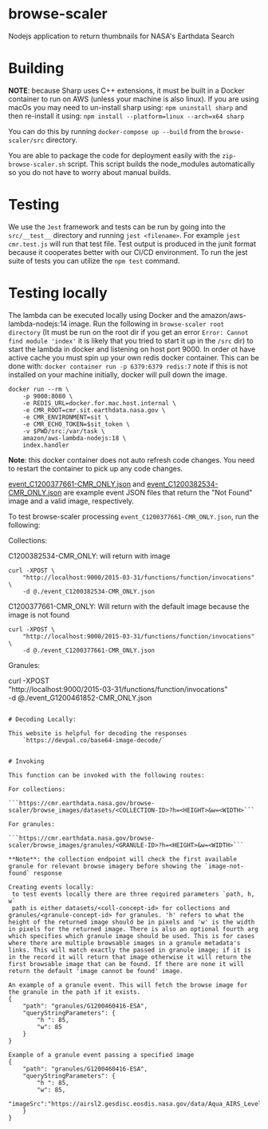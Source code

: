 # browse-scaler

Nodejs application to return thumbnails for NASA's Earthdata Search

# Building

**NOTE**: because Sharp uses C++ extensions, it must be built in a Docker container to run on AWS (unless your machine is also linux). If you are using macOs
you may need to un-install sharp using: `npm uninstall sharp` and then re-install it using: `npm install --platform=linux --arch=x64 sharp`

You can do this by running `docker-compose up --build` from the `browse-scaler/src` directory.

You are able to package the code for deployment easily with the `zip-browse-scaler.sh` script. This script builds the node_modules
automatically so you do not have to worry about manual builds.

# Testing

We use the `Jest` framework and tests can be run by going into the `src/__test__` directory and running `jest <filename>`.
For example `jest cmr.test.js` will run that test file. Test output is produced in the junit format because it cooperates better with our CI/CD environment. To run the jest suite of tests you can utilize the `npm test` command.

# Testing locally

The lambda can be executed locally using Docker and the amazon/aws-lambda-nodejs:14 image. Run the following in `browse-scaler root directory` (It must be run on the root dir if you get an error `Error: Cannot find module 'index'` it is likely that you tried to start it up in the `/src` dir) to start the lambda in docker and listening on host port 9000. In order ot have active cache you must spin up your own redis docker container. This can be done with: `docker container run -p 6379:6379 redis:7` note if this is not installed on your machine initially, docker will pull down the image.

```
docker run --rm \
	-p 9000:8080 \
	-e REDIS_URL=docker.for.mac.host.internal \
	-e CMR_ROOT=cmr.sit.earthdata.nasa.gov \
	-e CMR_ENVIRONMENT=sit \
	-e CMR_ECHO_TOKEN=$sit_token \
	-v $PWD/src:/var/task \
	amazon/aws-lambda-nodejs:18 \
	index.handler
```

**Note**: this docker container does not auto refresh code changes. You need to restart the container to pick up any code changes.

[event_C1200377661-CMR_ONLY.json](event_C1200377661-CMR_ONLY.json) and [event_C1200382534-CMR_ONLY.json](event_C1200382534-CMR_ONLY.json) are example event JSON files that return the "Not Found" image
and a valid image, respectively.

To test browse-scaler processing `event_C1200377661-CMR_ONLY.json`, run the following:

Collections:

C1200382534-CMR_ONLY: will return with image
```
curl -XPOST \
	"http://localhost:9000/2015-03-31/functions/function/invocations" \
	-d @./event_C1200382534-CMR_ONLY.json
```

C1200377661-CMR_ONLY: Will return with the default image because the image is not found
```
curl -XPOST \
	"http://localhost:9000/2015-03-31/functions/function/invocations" \
	-d @./event_C1200377661-CMR_ONLY.json
```

Granules:

curl -XPOST \
	"http://localhost:9000/2015-03-31/functions/function/invocations" \
	-d @./event_G1200461852-CMR_ONLY.json
```

# Decoding Locally:

This website is helpful for decoding the responses 
	`https://devpal.co/base64-image-decode/`


# Invoking

This function can be invoked with the following routes:

For collections:

```https://cmr.earthdata.nasa.gov/browse-scaler/browse_images/datasets/<COLLECTION-ID>?h=<HEIGHT>&w=<WIDTH>```

For granules:

```https://cmr.earthdata.nasa.gov/browse-scaler/browse_images/granules/<GRANULE-ID>?h=<HEIGHT>&w=<WIDTH>```

**Note**: the collection endpoint will check the first available granule for relevant browse imagery before showing the `image-not-found` response

Creating events locally:
 to test events locally there are three required parameters `path, h, w`
 path is either datasets/<coll-concept-id> for collections and granules/<granule-concept-id> for granules. 'h' refers to what the height of the returned image should be in pixels and 'w' is the width in pixels for the returned image. There is also an optional fourth arg which specifies which granule image should be used. This is for cases where there are multiple browsable images in a granule metadata's links. This will match exactly the passed in granule image; if it is in the record it will return that image otherwise it will return the first browsable image that can be found. If there are none it will return the default 'image cannot be found' image.

An example of a granule event. This will fetch the browse image for the granule in the path if it exists. 
{
    "path": "granules/G1200460416-ESA",
    "queryStringParameters": {
        "h ": 85,
        "w": 85
    }
}

Example of a granule event passing a specified image
{
    "path": "granules/G1200460416-ESA",
    "queryStringParameters": {
        "h ": 85,
        "w": 85,
        "imageSrc":"https://airsl2.gesdisc.eosdis.nasa.gov/data/Aqua_AIRS_Level2/AIRH2CCF.006/2002/243/AIRS.2002.08.31.028.L2.CC_H.v6.0.12.0.G14101130602.hdf.jpg"
    }
}
